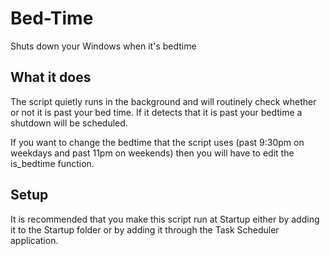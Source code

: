 # Bed-Time
Shuts down your Windows when it's bedtime 

## What it does
The script quietly runs in the background and will routinely check whether or not it is past your bed time. If it detects that it is past your bedtime a shutdown will be scheduled.

If you want to change the bedtime that the script uses (past 9:30pm on weekdays and past 11pm on weekends) then you will have to edit the is_bedtime function.

## Setup
It is recommended that you make this script run at Startup either by adding it to the Startup folder or by adding it through the Task Scheduler application.
